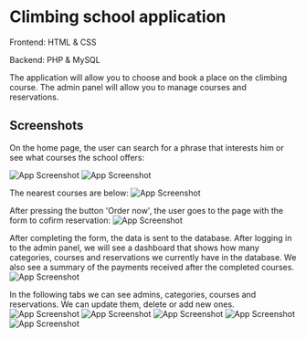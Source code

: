 # Climbing school application
Frontend: HTML & CSS

Backend: PHP & MySQL

The application will allow you to choose and book a place on the climbing course. 
The admin panel will allow you to manage courses and reservations.

## Screenshots
On the home page, the user can search for a phrase that interests him or see what courses the school offers:

![App Screenshot](https://github.com/Justyna96-prog/climbing_school/blob/main/screenshots/home-page.png)
![App Screenshot](https://github.com/Justyna96-prog/climbing_school/blob/main/screenshots/home-page2.png)

The nearest courses are below:
![App Screenshot](https://github.com/Justyna96-prog/climbing_school/blob/main/screenshots/home-page3.png)

After pressing the button 'Order now', the user goes to the page with the form to cofirm reservation:
![App Screenshot](https://github.com/Justyna96-prog/climbing_school/blob/main/screenshots/reservation.png)

After completing the form, the data is sent to the database. After logging in to the admin panel, we will see a dashboard that shows how many categories, courses and reservations we currently have in the database. We also see a summary of the payments received after the completed courses.
![App Screenshot](https://github.com/Justyna96-prog/climbing_school/blob/main/screenshots/dashboard.png)

In the following tabs we can see admins, categories, courses and reservations. We can update them, delete or add new ones.
![App Screenshot](https://github.com/Justyna96-prog/climbing_school/blob/main/screenshots/manage-admin.png)
![App Screenshot](https://github.com/Justyna96-prog/climbing_school/blob/main/screenshots/manage-course.png)
![App Screenshot](https://github.com/Justyna96-prog/climbing_school/blob/main/screenshots/manage-reservations.png)
![App Screenshot](https://github.com/Justyna96-prog/climbing_school/blob/main/screenshots/update-reservation.png)
![App Screenshot](https://github.com/Justyna96-prog/climbing_school/blob/main/screenshots/add-course.png)
